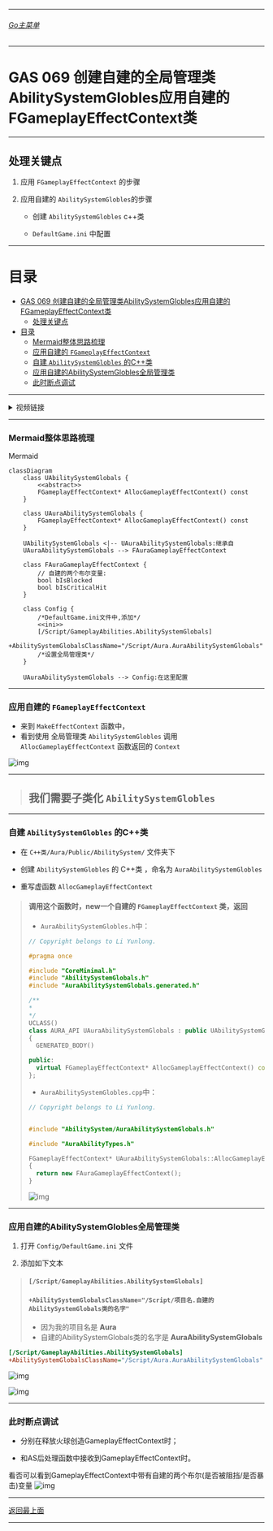 ___________________________________________________________________________________________
###### [Go主菜单](../MainMenu.md)
___________________________________________________________________________________________

# GAS 069 创建自建的全局管理类AbilitySystemGlobles应用自建的FGameplayEffectContext类

___________________________________________________________________________________________

## 处理关键点

1. 应用 `FGameplayEffectContext` 的步骤

2. 应用自建的 `AbilitySystemGlobles`的步骤

   - 创建 `AbilitySystemGlobles` c++类

   - `DefaultGame.ini` 中配置

___________________________________________________________________________________________

# 目录


- [GAS 069 创建自建的全局管理类AbilitySystemGlobles应用自建的FGameplayEffectContext类](#gas-069-创建自建的全局管理类abilitysystemglobles应用自建的fgameplayeffectcontext类)
  - [处理关键点](#处理关键点)
- [目录](#目录)
    - [Mermaid整体思路梳理](#mermaid整体思路梳理)
    - [应用自建的 `FGameplayEffectContext`](#应用自建的-fgameplayeffectcontext)
    - [自建 `AbilitySystemGlobles` 的C++类](#自建-abilitysystemglobles-的c类)
    - [应用自建的AbilitySystemGlobles全局管理类](#应用自建的abilitysystemglobles全局管理类)
    - [此时断点调试](#此时断点调试)



___________________________________________________________________________________________

<details>
<summary>视频链接</summary>

[6. Aura Ability System Globals_哔哩哔哩_bilibili](https://www.bilibili.com/video/BV1JD421E7yC?p=152&spm_id_from=pageDriver&vd_source=9e1e64122d802b4f7ab37bd325a89e6c)

------

</details>

___________________________________________________________________________________________

### Mermaid整体思路梳理

Mermaid

```mermaid
classDiagram
    class UAbilitySystemGlobals {
        <<abstract>>
        FGameplayEffectContext* AllocGameplayEffectContext() const
    }

    class UAuraAbilitySystemGlobals {
        FGameplayEffectContext* AllocGameplayEffectContext() const
    }

    UAbilitySystemGlobals <|-- UAuraAbilitySystemGlobals:继承自
    UAuraAbilitySystemGlobals --> FAuraGameplayEffectContext

    class FAuraGameplayEffectContext {
        // 自建的两个布尔变量:
        bool bIsBlocked
        bool bIsCriticalHit
    }

    class Config {
    	/*DefaultGame.ini文件中,添加*/
        <<ini>>
        [/Script/GameplayAbilities.AbilitySystemGlobals]
        +AbilitySystemGlobalsClassName="/Script/Aura.AuraAbilitySystemGlobals"
        /*设置全局管理类*/
    }

    UAuraAbilitySystemGlobals --> Config:在这里配置

```



___________________________________________________________________________________________

### 应用自建的 `FGameplayEffectContext`

- 来到 `MakeEffectContext` 函数中，
- 看到使用 全局管理类 `AbilitySystemGlobles` 调用 `AllocGameplayEffectContext` 函数返回的 `Context`

![img](.Image/GAS_069/1.png)

------

> ## 我们需要子类化 `AbilitySystemGlobles` 

------

### 自建 `AbilitySystemGlobles` 的C++类

- 在 `C++类/Aura/Public/AbilitySystem/` 文件夹下

- 创建 `AbilitySystemGlobles` 的 C++类 ，命名为 `AuraAbilitySystemGlobles`
  
- 重写虚函数 `AllocGameplayEffectContext`
  
>#### 调用这个函数时，new一个自建的 `FGameplayEffectContext` 类，返回
>
>+ `AuraAbilitySystemGlobles.h`中：
>```cpp
>// Copyright belongs to Li Yunlong.
>
>#pragma once
>
>#include "CoreMinimal.h"
>#include "AbilitySystemGlobals.h"
>#include "AuraAbilitySystemGlobals.generated.h"
>
>/**
> * 
> */
>UCLASS()
>class AURA_API UAuraAbilitySystemGlobals : public UAbilitySystemGlobals
>{
>	GENERATED_BODY()
>
>public:
>	virtual FGameplayEffectContext* AllocGameplayEffectContext() const override;
>};
>```
>
>+ `AuraAbilitySystemGlobles.cpp`中：
>```cpp
>// Copyright belongs to Li Yunlong.
>
>
>#include "AbilitySystem/AuraAbilitySystemGlobals.h"
>
>#include "AuraAbilityTypes.h"
>
>FGameplayEffectContext* UAuraAbilitySystemGlobals::AllocGameplayEffectContext() const
>{
>	return new FAuraGameplayEffectContext();
>}
>```
>
>![img](.Image/GAS_069/2.png)

------

### 应用自建的AbilitySystemGlobles全局管理类

1. 打开 `Config/DefaultGame.ini` 文件

2. 添加如下文本

> #### `[/Script/GameplayAbilities.AbilitySystemGlobals]`
> #### `+AbilitySystemGlobalsClassName="/Script/项目名.自建的AbilitySystemGlobals类的名字"`
>
> - 因为我的项目名是 **Aura** 
> - 自建的AbilitySystemGlobals类的名字是 **AuraAbilitySystemGlobals**

   ```ini
   [/Script/GameplayAbilities.AbilitySystemGlobals]
   +AbilitySystemGlobalsClassName="/Script/Aura.AuraAbilitySystemGlobals"
   ```

![img](.Image/GAS_069/3.png)

![img](.Image/GAS_069/5.png)

------

### 此时断点调试
- 分别在释放火球创造GameplayEffectContext时；

- 和AS后处理函数中接收到GameplayEffectContext时。

  

看否可以看到GameplayEffectContext中带有自建的两个布尔(是否被阻挡/是否暴击)变量
![img](.Image/GAS_069/4.png)

  


___________________________________________________________________________________________

[返回最上面](#Go主菜单)

___________________________________________________________________________________________
